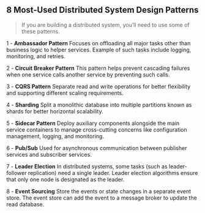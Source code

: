 ## 8 Most-Used Distributed System Design Patterns

> If you are building a distributed system, you’ll need to use some of these patterns.

1 - **Ambassador Pattern**
Focuses  on offloading all major tasks other than business logic to helper  services. Example of such tasks include logging, monitoring, and  retries.

2 - **Circuit Breaker Pattern**
This pattern helps prevent cascading failures when one service calls another service by preventing such calls.

3 - **CQRS Pattern**
Separate read and write operations for better flexibility and supporting different scaling requirements.

4 - **Sharding**
Split a monolithic database into multiple partitions known as shards for better horizontal scalability.

5 - **Sidecar Pattern**
Deploy  auxiliary components alongside the main service containers to manage  cross-cutting concerns like configuration management, logging, and  monitoring.

6 - **Pub/Sub**
Used for asynchronous communication between publisher services and subscriber services.

7 - **Leader Election** 
In  distributed systems, some tasks (such as leader-follower replication)  need a single leader. Leader election algorithms ensure that only one  node is designated as the leader.

8 - **Event Sourcing**
Store the  events or state changes in a separate event store. The event store can  add the event to a message broker to update the read database.

